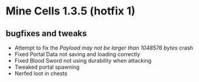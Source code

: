 # Mine Cells 1.3.5 (hotfix 1)

## bugfixes and tweaks

- Attempt to fix the *Payload may not be larger than 1048576 bytes* crash
- Fixed Portal Data not saving and loading correctly
- Fixed Blood Sword not using durability when attacking
- Tweaked portal spawning
- Nerfed loot in chests